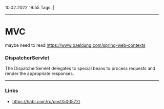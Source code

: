 10.02.2022  19:55
Tags:  |
____

# MVC
maybe need to read https://www.baeldung.com/spring-web-contexts


### DispatcherServlet
The DispatcherServlet delegates to special beans to process requests and render the appropriate responses.
____ 
### Links
- https://habr.com/ru/post/500572/
